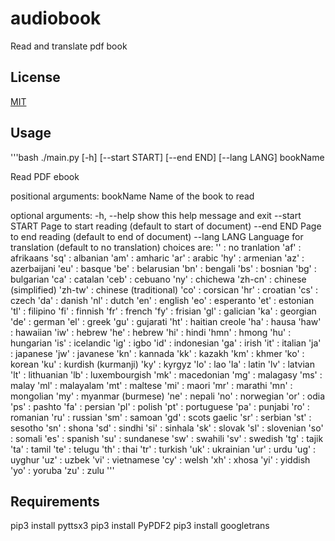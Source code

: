 # audiobook
Read and translate pdf book

## License
[MIT](https://en.wikipedia.org/wiki/MIT_License)
 
## Usage
'''bash
./main.py [-h] [--start START] [--end END] [--lang LANG] bookName

Read PDF ebook

positional arguments:
  bookName       Name of the book to read

optional arguments:
  -h, --help     show this help message and exit
  --start START  Page to start reading (default to start of document)
  --end END      Page to end reading (default to end of document)
  --lang LANG    Language for translation (default to no translation)
                 choices are:
                 '' : no tranlation
                 'af' : afrikaans
                 'sq' : albanian
                 'am' : amharic
                 'ar' : arabic
                 'hy' : armenian
                 'az' : azerbaijani
                 'eu' : basque
                 'be' : belarusian
                 'bn' : bengali
                 'bs' : bosnian
                 'bg' : bulgarian
                 'ca' : catalan
                 'ceb' : cebuano
                 'ny' : chichewa
                 'zh-cn' : chinese (simplified)
                 'zh-tw' : chinese (traditional)
                 'co' : corsican
                 'hr' : croatian
                 'cs' : czech
                 'da' : danish
                 'nl' : dutch
                 'en' : english
                 'eo' : esperanto
                 'et' : estonian
                 'tl' : filipino
                 'fi' : finnish
                 'fr' : french
                 'fy' : frisian
                 'gl' : galician
                 'ka' : georgian
                 'de' : german
                 'el' : greek
                 'gu' : gujarati
                 'ht' : haitian creole
                 'ha' : hausa
                 'haw' : hawaiian
                 'iw' : hebrew
                 'he' : hebrew
                 'hi' : hindi
                 'hmn' : hmong
                 'hu' : hungarian
                 'is' : icelandic
                 'ig' : igbo
                 'id' : indonesian
                 'ga' : irish
                 'it' : italian
                 'ja' : japanese
                 'jw' : javanese
                 'kn' : kannada
                 'kk' : kazakh
                 'km' : khmer
                 'ko' : korean
                 'ku' : kurdish (kurmanji)
                 'ky' : kyrgyz
                 'lo' : lao
                 'la' : latin
                 'lv' : latvian
                 'lt' : lithuanian
                 'lb' : luxembourgish
                 'mk' : macedonian
                 'mg' : malagasy
                 'ms' : malay
                 'ml' : malayalam
                 'mt' : maltese
                 'mi' : maori
                 'mr' : marathi
                 'mn' : mongolian
                 'my' : myanmar (burmese)
                 'ne' : nepali
                 'no' : norwegian
                 'or' : odia
                 'ps' : pashto
                 'fa' : persian
                 'pl' : polish
                 'pt' : portuguese
                 'pa' : punjabi
                 'ro' : romanian
                 'ru' : russian
                 'sm' : samoan
                 'gd' : scots gaelic
                 'sr' : serbian
                 'st' : sesotho
                 'sn' : shona
                 'sd' : sindhi
                 'si' : sinhala
                 'sk' : slovak
                 'sl' : slovenian
                 'so' : somali
                 'es' : spanish
                 'su' : sundanese
                 'sw' : swahili
                 'sv' : swedish
                 'tg' : tajik
                 'ta' : tamil
                 'te' : telugu
                 'th' : thai
                 'tr' : turkish
                 'uk' : ukrainian
                 'ur' : urdu
                 'ug' : uyghur
                 'uz' : uzbek
                 'vi' : vietnamese
                 'cy' : welsh
                 'xh' : xhosa
                 'yi' : yiddish
                 'yo' : yoruba
                 'zu' : zulu
'''

## Requirements
pip3 install pyttsx3
pip3 install PyPDF2
pip3 install googletrans

